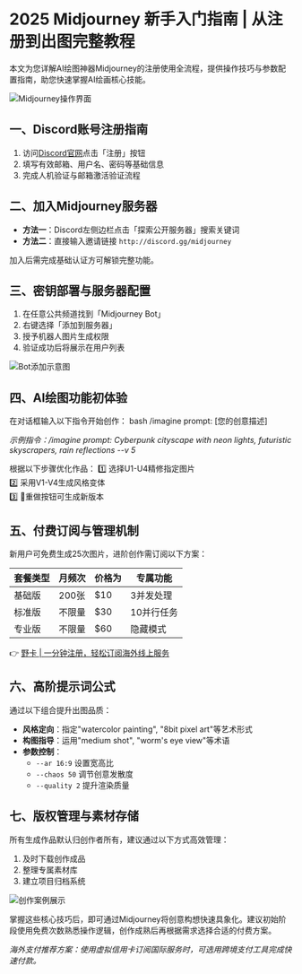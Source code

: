 # 2025 Midjourney 新手入门指南 | 从注册到出图完整教程

本文为您详解AI绘图神器Midjourney的注册使用全流程，提供操作技巧与参数配置指南，助您快速掌握AI绘画核心技能。

![Midjourney操作界面](https://bbtdd.com/wp-content/uploads/img/7156097815431566.webp)

## 一、Discord账号注册指南
1. 访问[Discord官网](https://discord.com/)点击「注册」按钮
2. 填写有效邮箱、用户名、密码等基础信息
3. 完成人机验证与邮箱激活验证流程

## 二、加入Midjourney服务器
- **方法一**：Discord左侧边栏点击「探索公开服务器」搜索关键词
- **方法二**：直接输入邀请链接 `http://discord.gg/midjourney`
   
加入后需完成基础认证方可解锁完整功能。

## 三、密钥部署与服务器配置
1. 在任意公共频道找到「Midjourney Bot」
2. 右键选择「添加到服务器」
3. 授予机器人图片生成权限
4. 验证成功后将展示在用户列表

![Bot添加示意图](https://bbtdd.com/wp-content/uploads/img/874826916.webp)

## 四、AI绘图功能初体验
在对话框输入以下指令开始创作：
bash
/imagine prompt: [您的创意描述]

*示例指令：/imagine prompt: Cyberpunk cityscape with neon lights, futuristic skyscrapers, rain reflections --v 5*

根据以下步骤优化作品：
1️⃣ 选择U1-U4精修指定图片  
2️⃣ 采用V1-V4生成风格变体  
3️⃣ 🔄重做按钮可生成新版本

## 五、付费订阅与管理机制
新用户可免费生成25次图片，进阶创作需订阅以下方案：

| 套餐类型 | 月频次 | 价格为 | 专属功能 |
|---------|--------|-------|---------|
| 基础版   | 200张  | $10   | 3并发处理 |
| 标准版   | 不限量 | $30   | 10并行任务 |
| 专业版   | 不限量 | $60   | 隐藏模式 |

👉 [野卡 | 一分钟注册，轻松订阅海外线上服务](https://bbtdd.com/yeka)

## 六、高阶提示词公式
通过以下组合提升出图品质：
- **风格定向**：指定"watercolor painting", "8bit pixel art"等艺术形式
- **构图指导**：运用"medium shot", "worm's eye view"等术语
- **参数控制**：
  * `--ar 16:9` 设置宽高比
  * `--chaos 50` 调节创意发散度
  * `--quality 2` 提升渲染质量

## 七、版权管理与素材存储
所有生成作品默认归创作者所有，建议通过以下方式高效管理：
1. 及时下载创作成品
2. 整理专属素材库
3. 建立项目归档系统

![创作案例展示](https://bbtdd.com/wp-content/uploads/img/2383799433201.webp)

掌握这些核心技巧后，即可通过Midjourney将创意构想快速具象化。建议初始阶段使用免费次数熟悉操作逻辑，创作成熟后再根据需求选择合适的付费方案。

*海外支付推荐方案：使用虚拟信用卡订阅国际服务时，可选用跨境支付工具完成快速付款。*